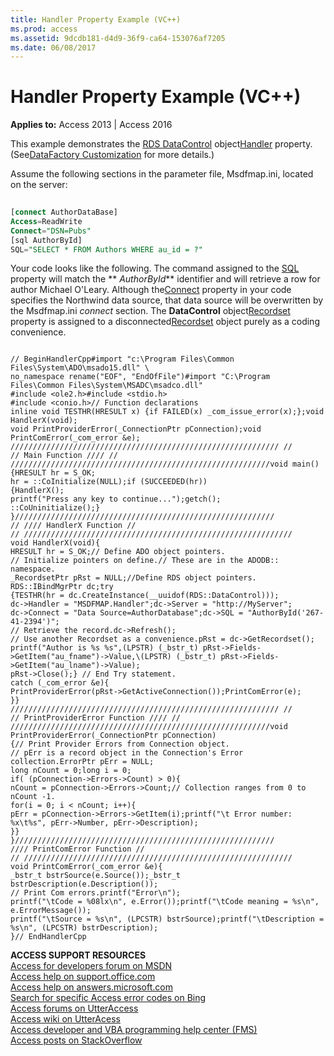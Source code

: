 ```yaml
---
title: Handler Property Example (VC++)
ms.prod: access
ms.assetid: 9dcdb181-d4d9-36f9-ca64-153076af7205
ms.date: 06/08/2017
---
```



# Handler Property Example (VC++)

  

**Applies to:** Access 2013 | Access 2016

This example demonstrates the [RDS DataControl](http://msdn.microsoft.com/library/ac430669-7628-696c-c036-b5d35405d788%28Office.15%29.aspx) object[Handler](http://msdn.microsoft.com/library/aaf8c8c6-f95b-3cf3-b3f6-203f37464c87%28Office.15%29.aspx) property. (See[DataFactory Customization](http://msdn.microsoft.com/library/43cd7416-1f05-87ee-22f0-6cf0d2d1b39f%28Office.15%29.aspx) for more details.)

Assume the following sections in the parameter file, Msdfmap.ini, located on the server:



```sql
 
[connect AuthorDataBase] 
Access=ReadWrite 
Connect="DSN=Pubs" 
[sql AuthorById] 
SQL="SELECT * FROM Authors WHERE au_id = ?" 

```

Your code looks like the following. The command assigned to the [SQL](sql-property-ado.md) property will match the ** _AuthorById_** identifier and will retrieve a row for author Michael O'Leary. Although the[Connect](http://msdn.microsoft.com/library/11aa3284-18e9-6d2d-761b-c25090370b77%28Office.15%29.aspx) property in your code specifies the Northwind data source, that data source will be overwritten by the Msdfmap.ini _connect_ section. The **DataControl** object[Recordset](http://msdn.microsoft.com/library/5f4bb72d-ddfa-41c0-c353-b3a6632b4a91%28Office.15%29.aspx) property is assigned to a disconnected[Recordset](http://msdn.microsoft.com/library/0f963bf8-f066-dc8a-b754-f427de712df1%28Office.15%29.aspx) object purely as a coding convenience.



```

// BeginHandlerCpp#import "c:\Program Files\Common Files\System\ADO\msado15.dll" \
no_namespace rename("EOF", "EndOfFile")#import "C:\Program Files\Common Files\System\MSADC\msadco.dll"
#include <ole2.h>#include <stdio.h>
#include <conio.h>// Function declarations
inline void TESTHR(HRESULT x) {if FAILED(x) _com_issue_error(x);};void HandlerX(void);
void PrintProviderError(_ConnectionPtr pConnection);void PrintComError(_com_error &e);
//////////////////////////////////////////////////////////// //
// Main Function //// //
//////////////////////////////////////////////////////////void main()
{HRESULT hr = S_OK;
hr = ::CoInitialize(NULL);if (SUCCEEDED(hr))
{HandlerX();
printf("Press any key to continue...");getch();
::CoUninitialize();}
}//////////////////////////////////////////////////////////
// //// HandlerX Function //
// ////////////////////////////////////////////////////////////
void HandlerX(void){
HRESULT hr = S_OK;// Define ADO object pointers.
// Initialize pointers on define.// These are in the ADODB:: namespace.
_RecordsetPtr pRst = NULL;//Define RDS object pointers.
RDS::IBindMgrPtr dc;try
{TESTHR(hr = dc.CreateInstance(__uuidof(RDS::DataControl)));
dc->Handler = "MSDFMAP.Handler";dc->Server = "http://MyServer";
dc->Connect = "Data Source=AuthorDatabase";dc->SQL = "AuthorById('267-41-2394')";
// Retrieve the record.dc->Refresh();
// Use another Recordset as a convenience.pRst = dc->GetRecordset();
printf("Author is %s %s",(LPSTR) (_bstr_t) pRst->Fields->GetItem("au_fname")->Value,\(LPSTR) (_bstr_t) pRst->Fields->GetItem("au_lname")->Value);
pRst->Close();} // End Try statement.
catch (_com_error &e){
PrintProviderError(pRst->GetActiveConnection());PrintComError(e);
}}
//////////////////////////////////////////////////////////// //
// PrintProviderError Function //// //
//////////////////////////////////////////////////////////void PrintProviderError(_ConnectionPtr pConnection)
{// Print Provider Errors from Connection object.
// pErr is a record object in the Connection's Error collection.ErrorPtr pErr = NULL;
long nCount = 0;long i = 0;
if( (pConnection->Errors->Count) > 0){
nCount = pConnection->Errors->Count;// Collection ranges from 0 to nCount -1.
for(i = 0; i < nCount; i++){
pErr = pConnection->Errors->GetItem(i);printf("\t Error number: %x\t%s", pErr->Number, pErr->Description);
}}
}//////////////////////////////////////////////////////////
//// PrintComError Function //
// ////////////////////////////////////////////////////////////
void PrintComError(_com_error &e){
_bstr_t bstrSource(e.Source());_bstr_t bstrDescription(e.Description());
// Print Com errors.printf("Error\n");
printf("\tCode = %08lx\n", e.Error());printf("\tCode meaning = %s\n", e.ErrorMessage());
printf("\tSource = %s\n", (LPCSTR) bstrSource);printf("\tDescription = %s\n", (LPCSTR) bstrDescription);
}// EndHandlerCpp
```

 **ACCESS SUPPORT RESOURCES**<br>
[Access for developers forum on MSDN](https://social.msdn.microsoft.com/Forums/office/en-US/home?forum=accessdev)<br>
[Access help on support.office.com](https://support.office.com/search/results?query=Access)<br>
[Access help on answers.microsoft.com](http://answers.microsoft.com/en-us/office/forum/access?page=1&tab=question&status=all&auth=1)<br>
[Search for specific Access error codes on Bing](http://www.bing.com/)<br>
[Access forums on UtterAccess](http://www.utteraccess.com/forum/index.php?act=idx)<br>
[Access wiki on UtterAcess](http://www.utteraccess.com/forum/index.php?act=idx)<br>
[Access developer and VBA programming help center (FMS)](http://www.fmsinc.com/MicrosoftAccess/developer/)<br>
[Access posts on StackOverflow](http://stackoverflow.com/questions/tagged/ms-access)

